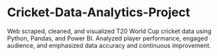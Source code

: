 # Cricket-Data-Analytics-Project
Web scraped, cleaned, and visualized T20 World Cup cricket data using Python, Pandas, and Power BI. Analyzed player performance, engaged audience, and emphasized data accuracy and continuous improvement.
